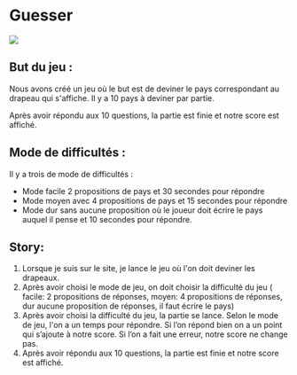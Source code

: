 # Guesser

![](https://encrypted-tbn0.gstatic.com/images?q=tbn:ANd9GcQtkRKBDZ_BsSpschjp8hOVw4gYjKJAzDCzvQ&usqp=CAU)

## But du jeu : 
Nous avons créé un jeu où le but est de deviner le pays correspondant au drapeau qui s'affiche.
Il y a 10 pays à deviner par partie.

Après avoir répondu aux 10 questions, la partie est finie et notre score est affiché.

## Mode de difficultés :
Il y a trois de mode de difficultés : 

- Mode facile 2 propositions de pays et 30 secondes pour répondre
- Mode moyen avec 4 propositions de pays et 15 secondes pour répondre
- Mode dur sans aucune proposition où le joueur doit écrire le pays auquel il pense et 10 secondes pour répondre.

## Story: 

1. Lorsque je suis sur le site, je lance le jeu où l'on doit deviner les drapeaux.
2. Après avoir choisi le mode de jeu, on doit choisir la difficulté du jeu ( facile: 2 propositions de réponses, moyen: 4 propositions de réponses, dur aucune proposition de réponses, il faut écrire le pays)
3. Après avoir choisi la difficulté du jeu, la partie se lance. Selon le mode de jeu, l'on a un temps pour répondre. Si l’on répond bien on a un point qui s’ajoute à notre score. Si l’on a fait une erreur, notre score ne change pas.
4. Après avoir répondu aux 10 questions, la partie est finie et notre score est affiché.


